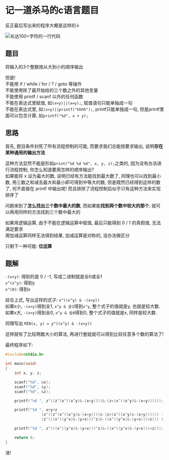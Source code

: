 

# 记一道杀马的c语言题目

反正最后写出来的程序大概是这样的↓

![长达100+字符的一行代码](https://s1.xx1x.com/2020/06/15/N9g6tx.md.png)

## 题目

将输入的3个整数按从大到小的顺序输出

但是!  
不能用 if / while / for / ? / goto 等操作  
不能使用除了最开始给的三个数之外的其他变量  
不能使用 printf / scanf 以外的任何函数  
不能在表达式里赋值, 如```(x<y)||(x=y);```, 赋值语句只能单独成一句  
不能在表达式里, 如```(x<y)||printf("hhhh");```, printf只能单独成一句, 但是printf里面可以包含计算, 如```printf("%d", x + y);```

## 思路

首先, 题目条件封死了所有流程控制的可能, 而要求我们总能按要求输出, 说明**存在某种通用的输出方法**

这种方法显然不能是形如```print("%d %d %d", x, y, z);```之类的, 因为没有办法进行流程控制, 你怎么知道要用怎样的顺序输出?  
如果能将 x 设为最大的数, 说明已经有方法能找到最大数了, 同理也可以找到最小数, 用三数之和减去最大和最小即可得到中等大的数, 但是既然已经得到这样的数了, 何不直接在 printf 中输出呢! 而且排除了流程控制后似乎只有这种方法来实现排序了

问题来到了**怎么找出三个数中最大的数**, 而如果能**找到两个数中较大的那个**, 就可以再用同样的方法找到三个数中最大的

如果用逻辑运算, 由于不能在逻辑运算中赋值, 最后只能得到 0 / 1 的真假值, 无法满足要求  
用加减运算同样无法得到结果, 加减运算是对称的, 没办法做区分

只剩下一种可能: **位运算**

## 题解

```-(x<y)```: 得到的是 0 / -1, 写成二进制就是全0或全1  
```x^(x^y)```: 得到y  
```x^(0)```: 得到x

综合上式, 写出这样的式子: ```x^((x^y) & -(x<y))```  
如果x小, ```-(x<y)```得到全1, ```x^y & 全1```得到```x^y```, 整个式子的值就是y, 也就是较大数.  
如果x大, ```-(x<y)```得到全0, ```x^y & 全0```得到0, 整个式子的值就是x, 同样是较大数.  

同理写出 ```MIN(x, y) = y^((x^y) & -(x<y))```

这样就有了比较两数大小的算法, 再进行套娃就可以得到比较任意多个数的算法了!

最终程序如下:

```c
#include<stdio.h>

int main(void)
{
    int x, y, z;

    scanf("%d", &x);
    scanf("%d", &y);
    scanf("%d", &z);

    printf("%d ", z^((z^(x^((x^y)&-(x<y))))&-(z<(x^((x^y)&-(x<y))))));

    printf("%d ", x+y+z - 
                (z^((z^(x^((x^y)&-(x<y))))&-(z<(x^((x^y)&-(x<y)))))) - 
                (z^(((x^((y^x)&-(y<x)))^z)&-((x^((y^x)&-(y<x)))<z))) );

    printf("%d ", z^(((x^((y^x)&-(y<x)))^z)&-((x^((y^x)&-(y<x)))<z)));

    return 0;
}
```

淦!